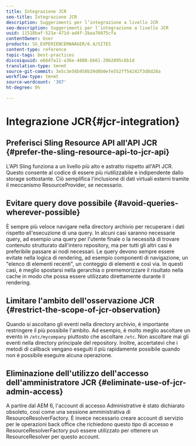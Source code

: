 ```yaml
---
title: Integrazione JCR
seo-title: Integrazione JCR
description: Suggerimenti per l’integrazione a livello JCR
seo-description: Suggerimenti per l’integrazione a livello JCR
uuid: 11518baf-521e-471d-ad4f-2baa76075cfa
contentOwner: User
products: SG_EXPERIENCEMANAGER/6.4/SITES
content-type: reference
topic-tags: best-practices
discoiquuid: e6647a11-a36e-4808-bb61-29b2895c6b1d
translation-type: tm+mt
source-git-commit: 3e5c3e56b950b39d0b0efe552ff54242f3d8d28a
workflow-type: tm+mt
source-wordcount: '307'
ht-degree: 0%

---
```



# Integrazione JCR{#jcr-integration}

## Preferisci Sling Resource API all&#39;API JCR {#prefer-the-sling-resource-api-to-jcr-api}

L&#39;API Sling funziona a un livello più alto e astratto rispetto all&#39;API JCR. Questo consente al codice di essere più riutilizzabile e indipendente dallo storage sottostante. Ciò semplifica l&#39;inclusione di dati virtuali esterni tramite il meccanismo ResourceProvider, se necessario.

## Evitare query dove possibile {#avoid-queries-wherever-possible}

È sempre più veloce navigare nella directory archivio per recuperare i dati rispetto all&#39;esecuzione di una query. In alcuni casi saranno necessarie query, ad esempio una query per l&#39;utente finale o la necessità di trovare contenuto strutturato dall&#39;intero repository, ma per tutti gli altri casi è preferibile passare ai nodi necessari. Le query devono sempre essere evitate nella logica di rendering, ad esempio componenti di navigazione, un &quot;elenco di elementi recenti&quot;, un conteggio di elementi e così via. In questi casi, è meglio spostarsi nella gerarchia o prememorizzare il risultato nella cache in modo che possa essere utilizzato direttamente durante il rendering.

## Limitare l&#39;ambito dell&#39;osservazione JCR {#restrict-the-scope-of-jcr-observation}

Quando si ascoltano gli eventi nella directory archivio, è importante restringere il più possibile l&#39;ambito. Ad esempio, è molto meglio ascoltare un evento in `/etc/mycompany` piuttosto che ascoltare `/etc`. Non ascoltare mai gli eventi nella directory principale del repository. Inoltre, accertatevi che i metodi di callback vengano eseguiti il più rapidamente possibile quando non è possibile eseguire alcuna operazione.

## Eliminazione dell&#39;utilizzo dell&#39;accesso dell&#39;amministratore JCR {#eliminate-use-of-jcr-admin-access}

A partire dal AEM 6, l&#39;account di accesso Administrative è stato dichiarato obsoleto, così come una sessione amministrativa di ResourceResolverFactory. È invece necessario creare account di servizio per le operazioni back office che richiedono questo tipo di accesso e ResourceResolverFactory può essere utilizzato per ottenere un ResourceResolver per questo account.
